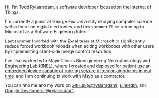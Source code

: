 Hi, I'm Todd Rylaarsdam, a software developer focused on the Internet of Things.

I'm currently a junior at George Fox University studying computer science with a focus on digital electronics, and this summer I'll be returning to Microsoft as a Software Engieering Intern.

Last summer I worked with the Excel team at Microsoft to significantly reduce forced workbook reloads when editing workbooks
with other users by implementing client-side merge conflict resolution.

I've also worked with Mayo Clinic's Bioengineering Neurophysiology and Engineering Lab (BNEL), where I [created and deployed for patient use an embedded device capable of running seizure detection algorithms in real time](/projects/mayo-summer-2023), and I am continuing to work with Mayo as a contractor.

You can find me and my work on [GitHub (@trylaarsdam)](https://github.com/trylaarsdam/), [LinkedIn](https://www.linkedin.com/in/trylaarsdam/), and [Google Developers (@rylaarsdam)](https://g.dev/rylaarsdam).
